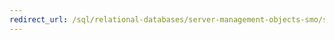 ```yaml
---
redirect_url: /sql/relational-databases/server-management-objects-smo/sql-server-management-objects-smo-programming-guide?view=sql-server-2014
---
```

